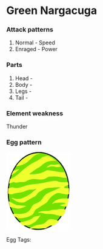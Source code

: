 # Green Nargacuga

### Attack patterns
1. Normal - Speed
2. Enraged - Power

### Parts
1. Head - 
2. Body - 
3. Legs - 
4. Tail - 

### Element weakness
Thunder 

### Egg pattern
![image info](../assets/green_nargacuga.png)

Egg Tags: 